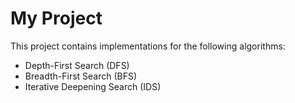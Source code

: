 # My Project

This project contains implementations for the following algorithms:

- Depth-First Search (DFS)
- Breadth-First Search (BFS)
- Iterative Deepening Search (IDS)

